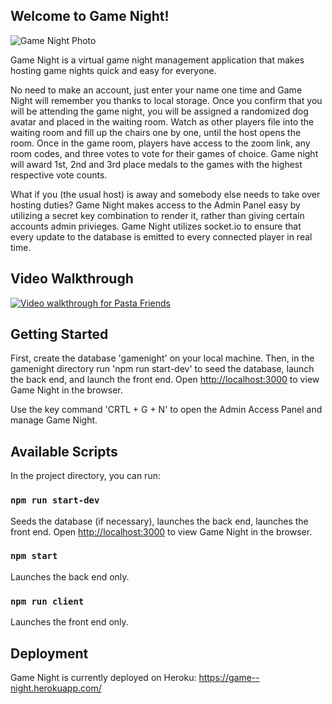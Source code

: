 ## Welcome to Game Night!

![Game Night Photo](https://dereklouis.github.io/photos/gamenight/gamenight0.jpg)

Game Night is a virtual game night management application that makes hosting game nights quick and easy for everyone.

No need to make an account, just enter your name one time and Game Night will remember you thanks to local storage. Once you confirm that you will be attending the game night, you will be assigned a randomized dog avatar and placed in the waiting room. Watch as other players file into the waiting room and fill up the chairs one by one, until the host opens the room. Once in the game room, players have access to the zoom link, any room codes, and three votes to vote for their games of choice. Game night will award 1st, 2nd and 3rd place medals to the games with the highest respective vote counts.

What if you (the usual host) is away and somebody else needs to take over hosting duties? Game Night makes access to the Admin Panel easy by utilizing a secret key combination to render it, rather than giving certain accounts admin privieges. Game Night utilizes socket.io to ensure that every update to the database is emitted to every connected player in real time.

## Video Walkthrough

[![Video walkthrough for Pasta Friends](https://img.youtube.com/vi/xUTlEjmI1WI/0.jpg)](http://www.youtube.com/watch?v=xUTlEjmI1WI)

## Getting Started

First, create the database 'gamenight' on your local machine. Then, in the gamenight directory run 'npm run start-dev' to seed the database, launch the back end, and launch the front end. Open [http://localhost:3000](http://localhost:3000) to view Game Night in the browser.

Use the key command 'CRTL + G + N' to open the Admin Access Panel and manage Game Night.

## Available Scripts

In the project directory, you can run:

### `npm run start-dev`

Seeds the database (if necessary), launches the back end, launches the front end.
Open [http://localhost:3000](http://localhost:3000) to view Game Night in the browser.

### `npm start`

Launches the back end only.

### `npm run client`

Launches the front end only.

## Deployment

Game Night is currently deployed on Heroku: https://game--night.herokuapp.com/
